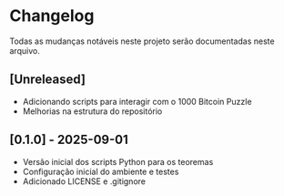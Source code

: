 # Changelog

Todas as mudanças notáveis neste projeto serão documentadas neste arquivo.

## [Unreleased]
- Adicionando scripts para interagir com o 1000 Bitcoin Puzzle
- Melhorias na estrutura do repositório

## [0.1.0] - 2025-09-01
- Versão inicial dos scripts Python para os teoremas
- Configuração inicial do ambiente e testes
- Adicionado LICENSE e .gitignore
